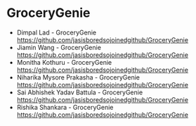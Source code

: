 # GroceryGenie
- Dimpal Lad - GroceryGenie https://github.com/jasisboredsojoinedgithub/GroceryGenie
- Jiamin Wang - GroceryGenie https://github.com/jasisboredsojoinedgithub/GroceryGenie
- Monitha Kothuru - GroceryGenie https://github.com/jasisboredsojoinedgithub/GroceryGenie
- Niharika Mysore Prakasha - GroceryGenie https://github.com/jasisboredsojoinedgithub/GroceryGenie
- Sai Abhishek Yadav Battula - GroceryGenie https://github.com/jasisboredsojoinedgithub/GroceryGenie
- Rishika Shankara - GroceryGenie https://github.com/jasisboredsojoinedgithub/GroceryGenie

